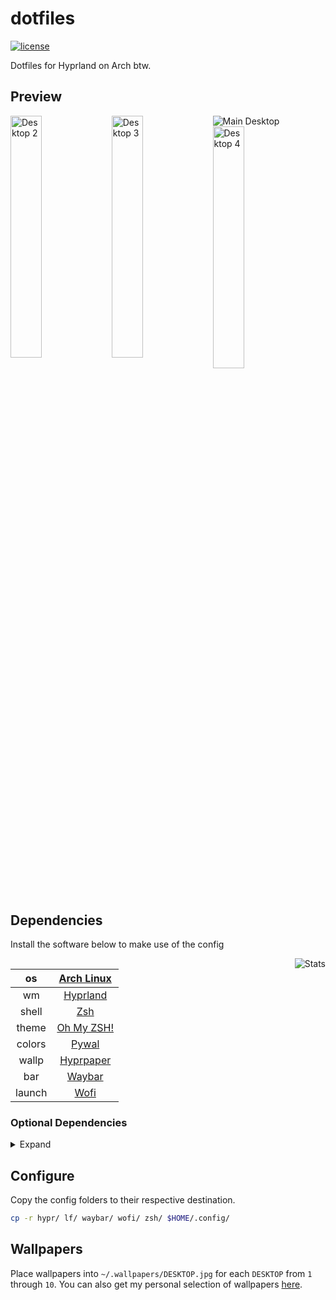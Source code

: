 # dotfiles

[![license](https://custom-icon-badges.demolab.com/github/license/brckd/dotfiles?logo=law)](LICENSE.md)

Dotfiles for Hyprland on Arch btw.

## Preview

<img src="https://github.com/brckd/dotfiles/assets/92804487/98413263-5419-4a85-91db-4e3e94980bd2" alt="Main Desktop"/>
<img src="https://github.com/brckd/dotfiles/assets/92804487/e7a0183d-e772-4eef-b9a7-f5074555ca84" alt="Desktop 2" width="31.5%" align="left"/>
<img src="https://github.com/brckd/dotfiles/assets/92804487/fc198cb4-0362-4a4e-98e5-4a914921b140" alt="Desktop 3" width="31.5%" align="left"/>
<img src="https://github.com/brckd/dotfiles/assets/92804487/c360a6f2-3844-4930-b612-cac13c46806e" alt="Desktop 4" width="31.5%"/>

## Dependencies

Install the software below to make use of the config

<img src="https://github.com/brckd/dotfiles/assets/92804487/14d1ee1b-1212-40be-b4f8-5f67dc83fb86" alt="Stats" align="right"/>

|   os   |       [Arch Linux](https://archlinux.org)        |
| :----: | :----------------------------------------------: |
|   wm   |         [Hyprland](https://hyprland.org)         |
| shell  |   [Zsh](https://wiki.archlinux.org/title/Zsh)    |
| theme  |          [Oh My ZSH!](https://ohmyz.sh)          |
| colors |   [Pywal](https://github.com/dylanaraps/pywal)   |
| wallp  | [Hyprpaper](https://github.com/hyprwm/hyprpaper) |
|  bar   |   [Waybar](https://github.com/Alexays/Waybar)    |
| launch |      [Wofi](https://hg.sr.ht/~scoopta/wofi)      |

### Optional Dependencies

<details>
<summary>Expand</summary>

|  app   |                                 name                                 |
| :----: | :------------------------------------------------------------------: |
|  term  |               [kitty](https://sw.kovidgoyal.net/kitty)               |
| editor |                     [Neovim](https://neovim.io)                      |
| theme  |                     [NvChad](https://nvchad.com)                     |
| notifs |           [Dunst](https://wiki.archlinux.org/title/Dunst)            |
|  auth  | [polkit-kde-agent](https://invent.kde.org/plasma/polkit-kde-agent-1) |
| stats  |           [rxfetch](https://github.com/Mangeshrex/rxfetch)           |
|   ls   |                 [lf](https://github.com/gokcehan/lf)                 |
|  prev  |            [ctpv](https://github.com/NikitaIvanovV/ctpv)             |
| brows  |                  [LibreWolf](https://librewolf.net)                  |
| ctrls  |              [Vimium](https://github.com/philc/vimium)               |

</details>

## Configure

Copy the config folders to their respective destination.

```zsh
cp -r hypr/ lf/ waybar/ wofi/ zsh/ $HOME/.config/
```

## Wallpapers

Place wallpapers into `~/.wallpapers/DESKTOP.jpg` for each `DESKTOP` from `1` through `10`. You can also get my personal selection of wallpapers [here](https://wallhaven.cc/user/bricked/favorites/1610011).
